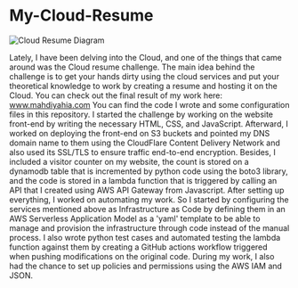 # My-Cloud-Resume
![Cloud Resume Diagram](https://user-images.githubusercontent.com/112518287/221832908-ec4a1c4d-9160-4770-b1ec-a3cd3ec1eed2.png)

Lately, I have been delving into the Cloud, and one of the things that came around was the Cloud resume challenge.
The main idea behind the challenge is to get your hands dirty using the cloud services and put your theoretical knowledge to work by creating a resume and hosting it on the Cloud.
You can check out the final result of my work here: www.mahdiyahia.com
You can find the code I wrote and some configuration files in this repository.
I started the challenge by working on the website front-end by writing the necessary HTML, CSS, and JavaScript. 
Afterward, I worked on deploying the front-end on S3 buckets and pointed my DNS domain name to them using the CloudFlare Content Delivery Network and also used its SSL/TLS to ensure traffic end-to-end encryption. 
Besides, I included a visitor counter on my website, the count is stored on a dynamodb table that is incremented by python code using the boto3 library, and the code is stored in a lambda function that is triggered by calling an API that I created using AWS API Gateway from Javascript. 
After setting up everything, I worked on automating my work. So I started by configuring the services mentioned above as Infrastructure as Code by defining them in an AWS Serverless Application Model as a 'yaml' template to be able to manage and provision the infrastructure through code instead of the manual process.
I also wrote python test cases and automated testing the lambda function against them by creating a GitHub actions workflow triggered when pushing modifications on the original code.
During my work, I also had the chance to set up policies and permissions using the AWS IAM and JSON.
